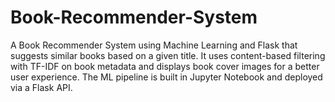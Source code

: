 # Book-Recommender-System
A Book Recommender System using Machine Learning and Flask that suggests similar books based on a given title. It uses content-based filtering with TF-IDF on book metadata and displays book cover images for a better user experience. The ML pipeline is built in Jupyter Notebook and deployed via a Flask API.
